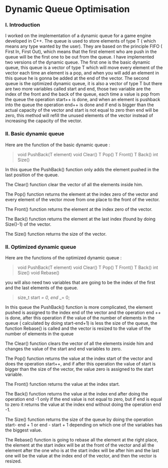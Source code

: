 # Dynamic Queue Optimisation

### I. Introduction

I worked on the implementation of a dynamic queue for a game engine developed in C++. The queue is used to store elements of type T ( which means any type wanted by the user). They are based on the principle FIFO ( First In, First Out), which means that the first element who are push in the queue will be the first one to be out from the queue.
I have implemented two versions of the dynamic queue. The first one is the basic dynamic queue, this queue is a vector of type T which will move every element of the vector each time an element is a pop, and when you will add an element in this queue he is gonna be added at the end of the vector. The second queue is the optimized dynamic queue, it is also a vector of type T but there are two more variables called start and end, those two variable are the index of the front and the back of the queue, each time a value is pop from the queue the operation start++ is done, and when an element is pushback into the queue the operation end++ is done and if end is bigger than the actual capacity of the vector and start is not equal to zero then end will be zero, this method will refill the unused elements of the vector instead of increasing the capacity of the vector.



### II. Basic dynamic queue



Here are the function of the basic dynamic queue :

>void PushBack(T element)
>void Clear()
>T Pop()
>T Front()
>T Back()
>int Size()
                    
In this queue the PushBack() function only adds the element pushed in the last position of the queue.

The Clear() function clear the vector of all the elements inside him.

The Pop() function returns the element at the index zero of the vector and every element of the vector move from one place to the front of the vector.

The Front() function returns the element at the index zero of the vector.

The Back() function returns the element at the last index (found by doing Size()-1) of the vector.

The Size() function returns the size of the vector.



### II. Optimized dynamic queue



Here are the functions of the optimized dynamic queue :

>void PushBack(T element)
>void Clear()
>T Pop()
>T Front()
>T Back()
>int Size()
>void Rebase()
                    
you will also need two variables that are going to be the index of the first and the last elements of the queue.

>size_t start _= 0, end_ _= 0;
                    

In this queue the PushBack() function is more complicated, the element pushed is assigned to the index end of the vector and the operation end ++ is done, after this operation if the value of the number of elements in the queue ( calculated by doing start-end+1) is less the size of the queue, the function Rebase() is called and the vector is resized to the value of the number of elements in the queue

The Clear() function clears the vector of all the elements inside him and changes the value of the start and end variables to zero.

The Pop() function returns the value at the index start of the vector and does the operation start++, and if after this operation the value of start is bigger than the size of the vector, the value zero is assigned to the start variable.

The Front() function returns the value at the index start.

The Back() function returns the value at the index end after doing the operation end -1 only if the end value is not equal to zero, but if end is equal to zero it returns the value at the index end without doing the operation end -1.

The Size() function returns the size of the queue by doing the operation start- end + 1 or end - start + 1 depending on which one of the variables has the biggest value.

The Rebase() function is going to rebase all the element at the right place, the element at the start index will be at the front of the vector and all the element after the one who is at the start index will be after him and the last one will be the value at the index end of the vector, and then the vector is resized.
